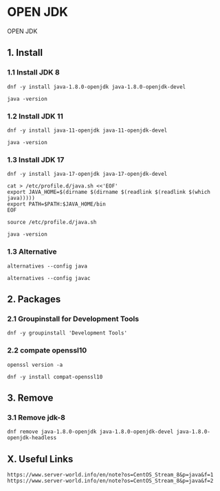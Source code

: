 # OPEN JDK
OPEN JDK

## 1. Install

### 1.1 Install JDK 8

    dnf -y install java-1.8.0-openjdk java-1.8.0-openjdk-devel
    
    java -version
            
### 1.2 Install JDK 11

    dnf -y install java-11-openjdk java-11-openjdk-devel
    
    java -version

### 1.3 Install JDK 17
````
dnf -y install java-17-openjdk java-17-openjdk-devel
````
````
cat > /etc/profile.d/java.sh <<'EOF'
export JAVA_HOME=$(dirname $(dirname $(readlink $(readlink $(which java)))))
export PATH=$PATH:$JAVA_HOME/bin
EOF
````

````
source /etc/profile.d/java.sh

java -version
````

### 1.3 Alternative

    alternatives --config java
    
    alternatives --config javac

## 2. Packages

### 2.1 Groupinstall for Development Tools

    dnf -y groupinstall 'Development Tools'

### 2.2 compate openssl10

    openssl version -a
    
    dnf -y install compat-openssl10

## 3. Remove

### 3.1 Remove jdk-8

    dnf remove java-1.8.0-openjdk java-1.8.0-openjdk-devel java-1.8.0-openjdk-headless

## X. Useful Links

    https://www.server-world.info/en/note?os=CentOS_Stream_8&p=java&f=1
    https://www.server-world.info/en/note?os=CentOS_Stream_8&p=java&f=2
